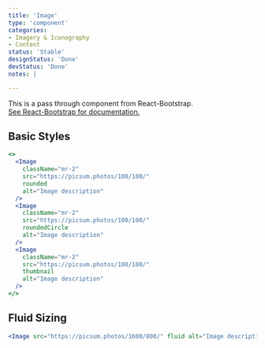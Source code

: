```yaml
---
title: 'Image'
type: 'component'
categories:
- Imagery & Iconography
- Content
status: 'Stable'
designStatus: 'Done'
devStatus: 'Done'
notes: |

---
```


<p className="lead">
  This is a pass through component from React-Bootstrap.<br/>
  <a href="https://react-bootstrap.github.io/components/images/" target="_blank" rel="noopener noreferrer">
    See React-Bootstrap for documentation.
  </a>
</p>

## Basic Styles

```jsx live
<>
  <Image
    className="mr-2"
    src="https://picsum.photos/100/100/"
    rounded
    alt="Image description"
  />
  <Image
    className="mr-2"
    src="https://picsum.photos/100/100/"
    roundedCircle
    alt="Image description"
  />
  <Image
    className="mr-2"
    src="https://picsum.photos/100/100/"
    thumbnail
    alt="Image description"
  />
</>
```

## Fluid Sizing

```jsx live
<Image src="https://picsum.photos/1600/800/" fluid alt="Image description" />
```


